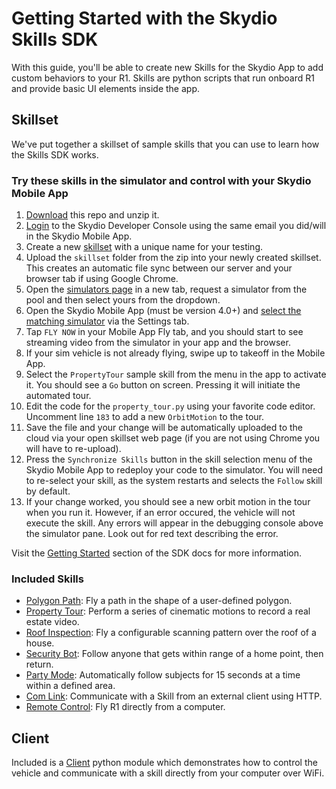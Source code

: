 # Getting Started with the Skydio Skills SDK

With this guide, you'll be able to create new Skills for the Skydio App to add custom behaviors to your R1.
Skills are python scripts that run onboard R1 and provide basic UI elements inside the app.

## Skillset

We've put together a skillset of sample skills that you can use to learn how the Skills SDK works.

### Try these skills in the simulator and control with your Skydio Mobile App

1. [Download](https://github.com/Skydio/sample-skills/archive/master.zip) this repo and unzip it.
1. [Login](https://console.skydio.com) to the Skydio Developer Console using the same email you did/will in the Skydio Mobile App.
1. Create a new [skillset](https://console.skydio.com/skillsets/) with a unique name for your testing.
1. Upload the `skillset` folder from the zip into your newly created skillset. This creates an automatic file sync between our server and your browser tab if using Google Chrome.
1. Open the [simulators page](https://console.skydio.com/simulators) in a new tab, request a simulator from the pool and then select yours from the dropdown.
1. Open the Skydio Mobile App (must be version 4.0+) and [select the matching simulator](https://console.skydio.com/docs/skills/getting_started.html#running-the-skydio-mobile-app) via the Settings tab.
1. Tap `FLY NOW` in your Mobile App Fly tab, and you should start to see streaming video from the simulator in your app and the browser.
1. If your sim vehicle is not already flying, swipe up to takeoff in the Mobile App.
1. Select the `PropertyTour` sample skill from the menu in the app to activate it. You should see a `Go` button on screen. Pressing it will initiate the automated tour.
1. Edit the code for the `property_tour.py` using your favorite code editor. Uncomment line `183` to add a new `OrbitMotion` to the tour.
1. Save the file and your change will be automatically uploaded to the cloud via your open skillset web page (if you are not using Chrome you will have to re-upload).
1. Press the `Synchronize Skills` button in the skill selection menu of the Skydio Mobile App to redeploy your code to the simulator. You will need to re-select your skill, as the system restarts and selects the `Follow` skill by default.
1. If your change worked, you should see a new orbit motion in the tour when you run it. However, if an error occured, the vehicle will not execute the skill. Any errors will appear in the debugging console above the simulator pane. Look out for red text describing the error.

Visit the [Getting Started](https://console.skydio.com/docs/skills/getting_started.html) section of the SDK docs for more information.

### Included Skills

- [Polygon Path](skillset/polygon_path.py): Fly a path in the shape of a user-defined polygon.
- [Property Tour](skillset/property_tour.py): Perform a series of cinematic motions to record a real estate video.
- [Roof Inspection](skillset/roof_inspection.py): Fly a configurable scanning pattern over the roof of a house.
- [Security Bot](skillset/security_bot.py): Follow anyone that gets within range of a home point, then return.
- [Party Mode](party_mode.py): Automatically follow subjects for 15 seconds at a time within a defined area.
- [Com Link](skillset/com_link.py): Communicate with a Skill from an external client using HTTP.
- [Remote Control](skillset/com_link.py): Fly R1 directly from a computer.

## Client

Included is a [Client](client/README.md) python module which demonstrates how to control
the vehicle and communicate with a skill directly from your computer over WiFi.
